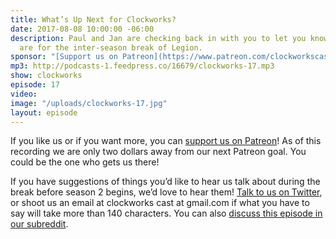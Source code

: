 ```yaml
---
title: What’s Up Next for Clockworks?
date: 2017-08-08 10:00:00 -06:00
description: Paul and Jan are checking back in with you to let you know what our plans
  are for the inter-season break of Legion.
sponsor: "[Support us on Patreon](https://www.patreon.com/clockworkscast)"
mp3: http://podcasts-1.feedpress.co/16679/clockworks-17.mp3
show: clockworks
episode: 17
video: 
image: "/uploads/clockworks-17.jpg"
layout: episode
---
```


If you like us or if you want more, you can [support us on Patreon](https://www.patreon.com/clockworkscast)! As of this recording we are only two dollars away from our next Patreon goal. You could be the one who gets us there!

If you have suggestions of things you’d like to hear us talk about during the break before season 2 begins, we’d love to hear them! [Talk to us on Twitter](http://www.twitter.com/clockworkscast), or shoot us an email at clockworks cast at gmail.com if what you have to say will take more than 140 characters. You can also [discuss this episode in our subreddit](https://www.reddit.com/r/Goodstuff_fm/comments/6sf04g/clockworks_17_whats_up_next_for_clockworks/).
